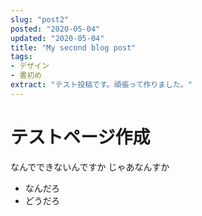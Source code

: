 ```yaml
---
slug: "post2"
posted: "2020-05-04"
updated: "2020-05-04"
title: "My second blog post"
tags: 
- デザイン
- 書初め
extract: "テスト投稿です。頑張って作りました。"
---
```

# テストページ作成
なんでできないんですか
じゃあなんすか
- なんだろ
- どうだろ